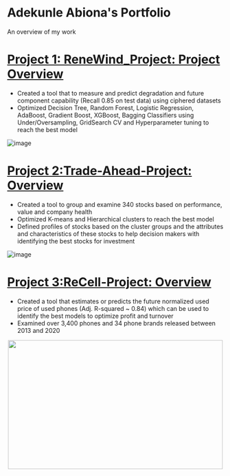 # Adekunle Abiona's Portfolio
An overview of my work

# [Project 1: ReneWind_Project: Project Overview](https://github.com/Ariyo347/ReneWind_Project/)
* Created a tool that to measure and predict degradation and future component capability (Recall 0.85 on test data) using ciphered datasets
* Optimized Decision Tree, Random Forest, Logistic Regression, AdaBoost, Gradient Boost, XGBoost, Bagging Classifiers using Under/Oversampling, GridSearch CV and Hyperparameter tuning to reach the best model

![image](https://github.com/Ariyo347/Ariyo-s_Portfolio/assets/113588909/7632fe72-0ff8-4dab-b1e9-d2afd85b3548)

 
# [Project 2:Trade-Ahead-Project: Overview](https://github.com/Ariyo347/Trade-Ahead-Project/)
* Created a tool to group and examine 340 stocks based on performance, value and company health
* Optimized K-means and Hierarchical clusters to reach the best model
* Defined profiles of stocks based on the cluster groups and the attributes and characteristics of these stocks to help decision makers with identifying the best stocks for investment

![image](https://github.com/Ariyo347/Ariyo-s_Portfolio/assets/113588909/45678c05-f25d-48fb-a028-307dfae9d7f5)

# [Project 3:ReCell-Project: Overview](https://github.com/Ariyo347/ReCell-Project/)
* Created a tool that estimates or predicts the future normalized used price of used phones (Adj. R-squared ~ 0.84) which can be used to identify the best models to optimize profit and turnover
* Examined over 3,400 phones and 34 phone brands released between 2013 and 2020

<center><img src="https://github.com/Ariyo347/ReCell-Project/assets/113588909/2d722ed6-e45d-4cf5-82a9-865c00068fce" width="500" height="300"></center>
